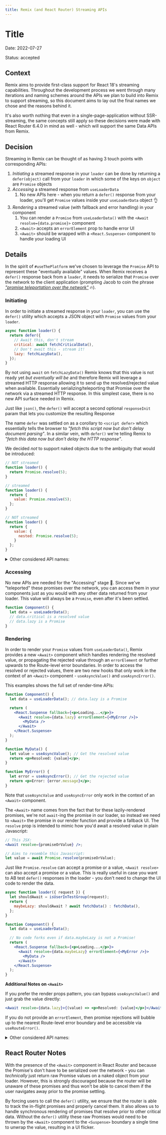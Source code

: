 ```yaml
---
title: Remix (and React Router) Streaming APIs
---
```


# Title

Date: 2022-07-27

Status: accepted

## Context

Remix aims to provide first-class support for React 18's streaming capabilities. Throughout the development process we went through many iterations and naming schemes around the APIs we plan to build into Remix to support streaming, so this document aims to lay out the final names we chose and the reasons behind it.

It's also worth nothing that even in a single-page-application without SSR-streaming, the same concepts still apply so these decisions were made with React Router 6.4.0 in mind as well - which will support the same Data APIs from Remix.

## Decision

Streaming in Remix can be thought of as having 3 touch points with corresponding APIs:

1. _Initiating_ a streamed response in your `loader` can be done by returning a `defer(object)` call from your `loader` in which some of the keys on `object` are `Promise` objects
2. _Accessing_ a streamed response from `useLoaderData`
   1. No new APIs here - when you return a `defer()` response from your loader, you'll get `Promise` values inside your `useLoaderData` object 👌
3. _Rendering_ a streamed value (with fallback and error handling) in your component
   1. You can render a `Promise` from `useLoaderData()` with the `<Await resolve={data.promise}>` component
   2. `<Await>` accepts an `errorElement` prop to handle error UI
   3. `<Await>` should be wrapped with a `<React.Suspense>` component to handle your loading UI

## Details

In the spirit of `#useThePlatform` we've chosen to leverage the `Promise` API to represent these "eventually available" values. When Remix receives a `defer()` response back from a `loader`, it needs to serialize that `Promise` over the network to the client application (prompting Jacob to coin the phrase [_"promise teleportation over the network"_][promise teleportation] 🔥).

### Initiating

In order to initiate a streamed response in your `loader`, you can use the `defer()` utility which accepts a JSON object with `Promise` values from your `loader`.

```js
async function loader() {
  return defer({
    // Await this, don't stream
    critical: await fetchCriticalData(),
    // Don't await this - stream it!
    lazy: fetchLazyData(),
  });
}
```

By not using `await` on `fetchLazyData()` Remix knows that this value is not ready yet _but eventually will be_ and therefore Remix will leverage a streamed HTTP response allowing it to send up the resolved/rejected value when available. Essentially serializing/teleporting that Promise over the network via a streamed HTTP response. In this simplest case, there is no new API surface needed in Remix.

Just like `json()`, the `defer()` will accept a second optional `responseInit` param that lets you customize the resulting Response

The name `defer` was settled on as a corollary to `<script defer>` which essentially tells the browser to _"fetch this script now but don't delay document parsing"_. In a similar vein, with `defer()` we're telling Remix to _"fetch this data now but don't delay the HTTP response"_.

We decided _not_ to support naked objects due to the ambiguity that would be introduced:

```js
// NOT streamed
function loader() {
  return Promise.resolve(5);
}

// streamed
function loader() {
  return {
    value: Promise.resolve(5);
  };
}

// NOT streamed
function loader() {
  return {
    value: {
      nested: Promise.resolve(5);
    }
  };
}
```

<details>
  <summary>Other considered API names:</summary>
  <br/>
  <ul>
    <li><code>deferred()</code> - This is just a bit of a weird word that doesn't have much pre-existing semantic meaning. Is this the <code>jQuery.Deferred</code> thing from back in the day? Remix in general wants to avoid needlessly introducing net-new language to an already convoluted landscape!</li>
    <li><code>stream()</code> - We also thought <code>stream</code> might be a good name since that's what the call is telling Remix to do - stream the responses down to the browser. But - this is also potentially misleading because stream is ambiguous in ths case. Developers may mistakenly think that this gives them back a <code>Stream</code> instance and they can arbitrarily send multiple chunks of data down to the browser over time. This is not how the current API works - but also seems like a really interesting idea for Remix to consider in the future, so we wanted to keep the <code>stream()</code> name available for future use cases.</li>
  </ul>
</details>

### Accessing

No new APIs are needed for the "Accessing" stage 🎉. Since we've "teleported" these promises over the network, you can access them in your components just as you would with any other data returned from your loader. This value will always be a `Promise`, even after it's been settled.

```js
function Component() {
  let data = useLoaderData();
  // data.critical is a resolved value
  // data.lazy is a Promise
}
```

### Rendering

In order to render your `Promise` values from `useLoaderData()`, Remix provides a new `<Await>` component which handles rendering the resolved value, or propagating the rejected value through an `errorElement` or further upwards to the Route-level error boundaries. In order to access the resolved or rejected values, there are two new hooks that only work in the context of an `<Await>` component - `useAsyncValue()` and `useAsyncError()`.

This examples shows the full set of render-time APIs:

```jsx
function Component() {
  let data = useLoaderData(); // data.lazy is a Promise

  return (
    <React.Suspense fallback={<p>Loading...</p>}>
      <Await resolve={data.lazy} errorElement={<MyError />}>
        <MyData />
      </Await>
    </React.Suspense>
  );
}

function MyData() {
  let value = useAsyncValue(); // Get the resolved value
  return <p>Resolved: {value}</p>;
}

function MyError() {
  let error = useAsyncError(); // Get the rejected value
  return <p>Error: {error.message}</p>;
}
```

Note that `useAsyncValue` and `useAsyncError` only work in the context of an `<Await>` component.

The `<Await>` name comes from the fact that for these lazily-rendered promises, we're not `await`-ing the promise in our loader, so instead we need to `<Await>` the promise in our render function and provide a fallback UI. The `resolve` prop is intended to mimic how you'd await a resolved value in plain Javascript:

```jsx
// This JSX:
<Await resolve={promiseOrValue} />;

// Aims to resemble this Javascript:
let value = await Promise.resolve(promiseOrValue);
```

Just like `Promise.resolve` can accept a promise or a value, `<Await resolve>` can also accept a promise or a value. This is really useful in case you want to AB test `defer()` responses in the loader - you don't need to change the UI code to render the data.

```jsx
async function loader({ request }) {
  let shouldAwait = isUserInTestGroup(request);
  return {
    maybeLazy: shouldAwait ? await fetchData() : fetchData(),
  };
}

function Component() {
  let data = useLoaderData();

  // No code forks even if data.maybeLazy is not a Promise!
  return (
    <React.Suspense fallback={<p>Loading...</p>}>
      <Await resolve={data.maybeLazy} errorElement={<MyError />}>
        <MyData />
      </Await>
    </React.Suspense>
  );
}
```

**Additional Notes on `<Await>`**

If you prefer the render props pattern, you can bypass `useAsyncValue()` and just grab the value directly:

```jsx
<Await resolve={data.lazy}>{(value) => <p>Resolved: {value}</p>}</Await>
```

If you do not provide an `errorElement`, then promise rejections will bubble up to the nearest Route-level error boundary and be accessible via `useRouteError()`.

<details>
  <summary>Other considered API names:</summary>
  <br>
  <p>We originally implemented this as a <code>&lt;Deferred value={promise} fallback={&lt;Loader /&gt;} errorElement={&lt;MyError/&gt;} /></code>, but eventually we chose to remove the built-in <code>&lt;Suspense&gt;</code> boundary for better composability and eventual use with <code>&lt;SuspenseList&gt;</code>.  Once that was removed, and we were only using a <code>Promise</code> it made sense to move to a generic <code>&lt;Await&gt;</code> component that could be used with <em>any</em> promise, not just those coming from <code>defer()</code> in a <code>loader</code></p>
</details>

## React Router Notes

With the presence of the `<Await>` component in React Router and because the Promise's don't have to be serialized over the network - you can _technically_ just return raw Promise values on a naked object from your loader. However, this is strongly discouraged because the router will be unaware of these promises and thus won't be able to cancel them if the user navigates away prior to the promise settling.

By forcing users to call the `defer()` utility, we ensure that the router is able to track the in-flight promises and properly cancel them. It also allows us to handle synchronous rendering of promises that resolve prior to other critical data. Without the `defer()` utility these raw Promises would need to be thrown by the `<Await>` component to the `<Suspense>` boundary a single time to unwrap the value, resulting in a UI flicker.

[promise teleportation]: https://twitter.com/ebey_jacob/status/1548817107546095616
